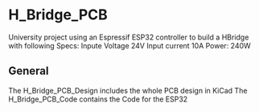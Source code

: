 # H_Bridge_PCB
University project using an Espressif ESP32 controller to build a HBridge with following Specs:
Inpute Voltage 24V
Input current 10A
Power: 240W

## General
The H_Bridge_PCB_Design includes the whole PCB design in KiCad
The H_Bridge_PCB_Code contains the Code for the ESP32
